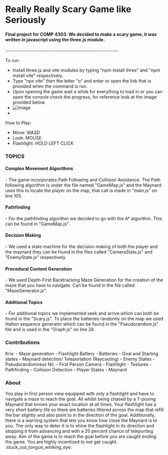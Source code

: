 <h1> Really Really  Scary Game like Seriously</h1>
<h4>Final project for COMP 4303. We decided to make a scary game, it was written in javascript using the three.js module.
</h4>
--------------------------------------------------------

To run:
- Install three.js and vite modules by typing "npm install three" and "npm install vite" respectively.
- Type "npx vite" then the letter "o" and enter or open the link that is provided when the command is run.
- Upon opening the game wait a while for everything to load in or you can open the console check the progress, for reference look at the image provided below.
- ![image](https://github.com/niipayne/4303-Term-Project/assets/112982746/23663c28-d811-4eb0-838b-0d2f7828a8ef)
- 

How to Play:
- Move: WASD<br />
- Look: MOUSE<br />
- Flashlight: HOLD LEFT CLICK

<h3>TOPICS</h3>
<h4>Complex Movement Algorithms</h4>
- The game incorporates Path Following and Collision Avoidance. The Path following algorithm is under the file named "GameMap.js" and the Maynard uses this to locate the player on the map, that call is made in "main.js" on line 105.
<h4>Pathfinding</h4>
- For the pathfinding algorithm we decided to go with the A* algorithm. This can be found in "GameMap.js".
<h4>Decision Making</h4>
- We used a state machine for the decision making of both the player and the maynard they can be found in the files called "CameraState.js" and "EnemyState.js" respectively.
<h4>Procedural Content Generation</h4>
- We used Depth-First Backtracking Maze Generation for the creation of the maze that you have to navigate. Can be found in the file called "MazeGenerator.js".
<h4>Additional Topics</h4>
- For additional topics we implemented seek and arrive which can both be found in the "Scary.js". To place the batteries randomly on the map we used Halton sequence generator which can be found in the "Pseudorandom.js" file and is used in the "Graph.js" on line 28.

<h3>Contributions</h3>
Kris:
- Maze generation
- Flashlight Battery
- Batteries 
- Goal and Starting states
- Maynard detection/ Teleportation (Raycasting)
- Enemy States
- Pseudorandomness
Nii:
- First Person Camera
- Flashlight
- Textures
- Pathfinding
- Collision Detection
- Player States
- Maynard

<h3>About</h3>
You play in first person view equipped with only a flashlight and have to navigate a maze to reach the goal. All whilst being chased by a T-posing Maynard that knows your exact location at all times.
Your flashlight has a very short battery life so there are batteries littered across the map that refill the bar slightly and also point to in the direction of the goal. Additionally, there is a warning 
system that lets you know how close the Maynard is to you. The only way to deter it is to shine the flashlight in its direction and stopping it from advancing and with a 20 percent chance of teleporting away.
Aim of the game is to reach the goal before you are caught ending the game. You are highly incentized to not get caught. :stuck_out_tongue_winking_eye:
